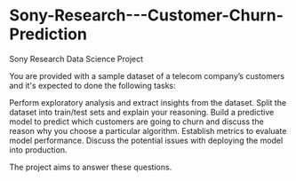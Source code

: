 # Sony-Research---Customer-Churn-Prediction
Sony Research Data Science Project

You are provided with a sample dataset of a telecom company’s customers and it's expected to done the following tasks:

Perform exploratory analysis and extract insights from the dataset.
Split the dataset into train/test sets and explain your reasoning.
Build a predictive model to predict which customers are going to churn and discuss the reason why you choose a particular algorithm.
Establish metrics to evaluate model performance.
Discuss the potential issues with deploying the model into production.

The project aims to answer these questions. 
